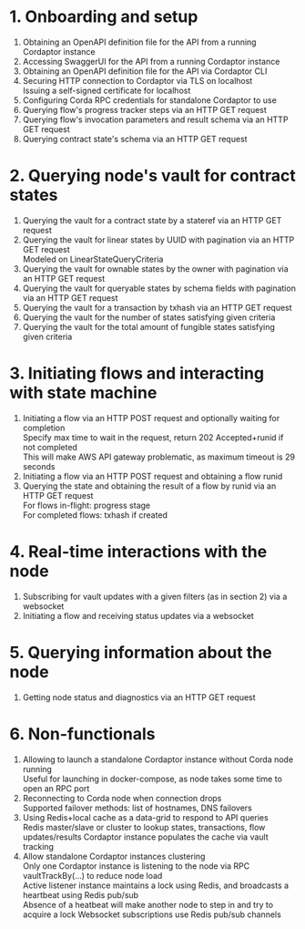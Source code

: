 # 1. Onboarding and setup

1. Obtaining an OpenAPI definition file for the API from a running Cordaptor instance
2. Accessing SwaggerUI for the API from a running Cordaptor instance
3. Obtaining an OpenAPI definition file for the API via Cordaptor CLI
4. Securing HTTP connection to Cordaptor via TLS on localhost  
   Issuing a self-signed certificate for localhost
5. Configuring Corda RPC credentials for standalone Cordaptor to use
6. Querying flow's progress tracker steps via an HTTP GET request
7. Querying flow's invocation parameters and result schema via an HTTP GET request
8. Querying contract state's schema via an HTTP GET request

# 2. Querying node's vault for contract states

1. Querying the vault for a contract state by a stateref via an HTTP GET request
2. Querying the vault for linear states by UUID with pagination via an HTTP GET request  
   Modeled on LinearStateQueryCriteria
3. Querying the vault for ownable states by the owner with pagination via an HTTP GET request
4. Querying the vault for queryable states by schema fields with pagination via an HTTP GET request
5. Querying the vault for a transaction by txhash via an HTTP GET request
6. Querying the vault for the number of states satisfying given criteria
7. Querying the vault for the total amount of fungible states satisfying given criteria

# 3. Initiating flows and interacting with state machine

1. Initiating a flow via an HTTP POST request and optionally waiting for completion  
   Specify max time to wait in the request, return 202 Accepted+runid if not completed  
   This will make AWS API gateway problematic, as maximum timeout is 29 seconds
2. Initiating a flow via an HTTP POST request and obtaining a flow runid
3. Querying the state and obtaining the result of a flow by runid via an HTTP GET request  
   For flows in-flight: progress stage  
   For completed flows: txhash if created

# 4. Real-time interactions with the node

1. Subscribing for vault updates with a given filters (as in section 2) via a websocket
2. Initiating a flow and receiving status updates via a websocket

# 5. Querying information about the node

1. Getting node status and diagnostics via an HTTP GET request

# 6. Non-functionals

1. Allowing to launch a standalone Cordaptor instance without Corda node running  
   Useful for launching in docker-compose, as node takes some time to open an RPC port
2. Reconnecting to Corda node when connection drops  
   Supported failover methods: list of hostnames, DNS failovers
3. Using Redis+local cache as a data-grid to respond to API queries  
   Redis master/slave or cluster to lookup states, transactions, flow updates/results
   Cordaptor instance populates the cache via vault tracking
4. Allow standalone Cordaptor instances clustering  
   Only one Cordaptor instance is listening to the node via RPC vaultTrackBy(...) to reduce node load  
   Active listener instance maintains a lock using Redis, and broadcasts a heartbeat using Redis pub/sub  
   Absence of a heatbeat will make another node to step in and try to acquire a lock
   Websocket subscriptions use Redis pub/sub channels
